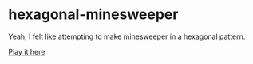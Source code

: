 # hexagonal-minesweeper
Yeah, I felt like attempting to make minesweeper in a hexagonal pattern.

[Play it here](https://timothy3773.github.io/hexagonal-minesweeper/)